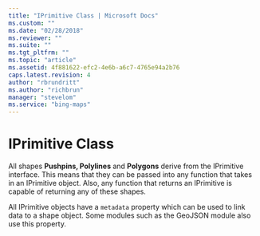 ```yaml
---
title: "IPrimitive Class | Microsoft Docs"
ms.custom: ""
ms.date: "02/28/2018"
ms.reviewer: ""
ms.suite: ""
ms.tgt_pltfrm: ""
ms.topic: "article"
ms.assetid: 4f881622-efc2-4e6b-a6c7-4765e94a2b76
caps.latest.revision: 4
author: "rbrundritt"
ms.author: "richbrun"
manager: "stevelom"
ms.service: "bing-maps"
---
```


# IPrimitive Class

All shapes __Pushpins, Polylines__ and __Polygons__ derive from the IPrimitive interface. This means that they can be passed into any function that takes in an IPrimitive object. Also, any function that returns an IPrimitive is capable of returning any of these shapes.

All IPrimitive objects have a `metadata` property which can be used to link data to a shape object. Some modules such as the GeoJSON module also use this property.

